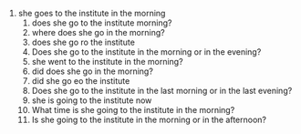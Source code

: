 1.  she goes to the institute in the morning
	1. does she go to the institute morning?
	2. where does she go in the morning?
	3. does she go ro the institute
	4. Does she go to the institute in the morning or in the evening?
	1.  she went to the institute in the morning?
	2. did does she go in the morning?
	3. did she go еo the institute
	4. Does she go to the institute in the last morning or in the last evening?
	1. she is going to the institute now
	2. What time is she going to the institute in the morning?
	3. Is she going to the institute in the morning or in the afternoon?
